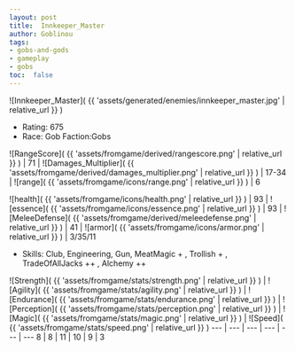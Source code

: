 ```yaml
---
layout: post
title:  Innkeeper_Master
author: Goblinou
tags:
- gobs-and-gods
- gameplay
- gobs
toc:  false
---
```


![Innkeeper_Master]( {{ 'assets/generated/enemies/innkeeper_master.jpg' | relative_url }} )
- Rating: 675
- Race: Gob  Faction:Gobs

![RangeScore]( {{ 'assets/fromgame/derived/rangescore.png' | relative_url }} ) | 71 | ![Damages_Multiplier]( {{ 'assets/fromgame/derived/damages_multiplier.png' | relative_url }} ) | 17-34 | ![range]( {{ 'assets/fromgame/icons/range.png' | relative_url }} ) | 6


![health]( {{ 'assets/fromgame/icons/health.png' | relative_url }} ) | 93 | ![essence]( {{ 'assets/fromgame/icons/essence.png' | relative_url }} ) | 93 | ![MeleeDefense]( {{ 'assets/fromgame/derived/meleedefense.png' | relative_url }} ) | 41 | ![armor]( {{ 'assets/fromgame/icons/armor.png' | relative_url }} ) | 3/35/11

* Skills: Club, Engineering, Gun, MeatMagic + , Trollish + , TradeOfAllJacks ++ , Alchemy ++ 

![Strength]( {{ 'assets/fromgame/stats/strength.png' | relative_url }} ) | ![Agility]( {{ 'assets/fromgame/stats/agility.png' | relative_url }} ) | ![Endurance]( {{ 'assets/fromgame/stats/endurance.png' | relative_url }} ) | ![Perception]( {{ 'assets/fromgame/stats/perception.png' | relative_url }} ) | ![Magic]( {{ 'assets/fromgame/stats/magic.png' | relative_url }} ) | ![Speed]( {{ 'assets/fromgame/stats/speed.png' | relative_url }} )
--- | --- | --- | --- | --- | ---
8 | 8 | 11 | 10 | 9 | 3
